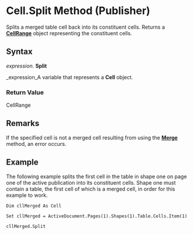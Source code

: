 
# Cell.Split Method (Publisher)

Splits a merged table cell back into its constituent cells. Returns a  **[CellRange](86e164f3-2a04-013f-3da8-d45c013eae7b.md)** object representing the constituent cells.


## Syntax

 _expression_. **Split**

 _expression_A variable that represents a  **Cell** object.


### Return Value

CellRange


## Remarks

If the specified cell is not a merged cell resulting from using the  **[Merge](09ae6910-ba47-4b0e-5792-ac9eb1298d57.md)** method, an error occurs.


## Example

The following example splits the first cell in the table in shape one on page one of the active publication into its constituent cells. Shape one must contain a table, the first cell of which is a merged cell, in order for this example to work.


```
Dim cllMerged As Cell 
 
Set cllMerged = ActiveDocument.Pages(1).Shapes(1).Table.Cells.Item(1) 
 
cllMerged.Split
```

